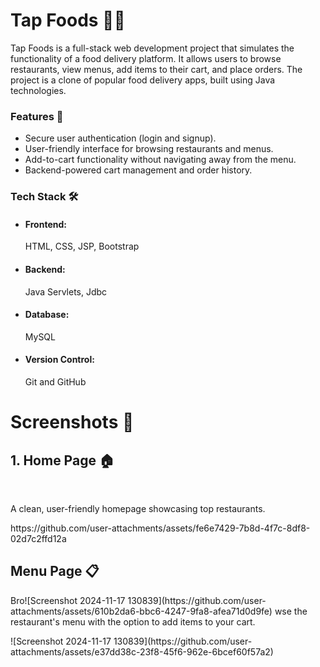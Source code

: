 <h1>Tap Foods 🍔🍕</h1>
<p>Tap Foods is a full-stack web development project that simulates the functionality of a food delivery platform. It allows users to browse restaurants, view menus, add items to their cart, and place orders. The project is a clone of popular food delivery apps, built using Java technologies.</p>

<h3>Features 🚀</h3>
<ul>
  <li>Secure user authentication (login and signup).</li>
  <li>User-friendly interface for browsing restaurants and menus.</li>
  <li>Add-to-cart functionality without navigating away from the menu.</li>
  <li>Backend-powered cart management and order history.</li>
</ul>

<h3>Tech Stack 🛠️</h3>
<ul>
  <li><h4>Frontend:</h4> <span>HTML, CSS, JSP, Bootstrap</span></li>
  <li><h4>Backend:</h4> Java Servlets, Jdbc</li>
  <li><h4>Database:</h4> MySQL</li>
  <li><h4>Version Control:</h4> Git and GitHub</li>
</ul>
<h1>Screenshots 📸</h1>
<h2>1. Home Page 🏠</h2> <br>
<p>A clean, user-friendly homepage showcasing top restaurants.</p>
https://github.com/user-attachments/assets/fe6e7429-7b8d-4f7c-8df8-02d7c2ffd12a

<h2>Menu Page 📋</h2>
<p>Bro![Screenshot 2024-11-17 130839](https://github.com/user-attachments/assets/610b2da6-bbc6-4247-9fa8-afea71d0d9fe)
wse the restaurant's menu with the option to add items to your cart.</p>
![Screenshot 2024-11-17 130839](https://github.com/user-attachments/assets/e37dd38c-23f8-45f6-962e-6bcef60f57a2)

